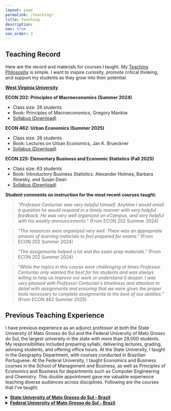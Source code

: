 ```yaml
---
layout: page
permalink: /teaching/
title: Teaching
description: 
nav: true
nav_order: 3
---
```


## Teaching Record

Here are the record and materials for courses I taught. My <a href='https://drive.google.com/file/d/17AepSps1lIms3tEYDTv1Sz0NA7rWj3O1/view?usp=drive_link'>Teaching Philosophy</a> is simple. I want to inspire curiosity, promote critical thinking, and support my students as they grow into their potential.

**[West Virginia University](https://www.wvu.edu/)**

**ECON 202: Principles of Macroeconomics (Summer 2024)**
- Class size: 26 students
- Book: Principles of Macroeconomics, Gregory Mankiw
- [Syllabus (Download)](https://drive.google.com/file/d/1JoDgySAWkIPTXwu77z5i2IYO60vuzQ09/view?usp=drive_link)

**ECON 462: Urban Economics (Summer 2025)**
- Class size: 26 students
- Book: Lectures on Urban Economics, Jan K. Brueckner
- [Syllabus (Download)](https://drive.google.com/file/d/1lcTUxXwg8sfqoLBFxlvvspJW-7V_7Srq/view?usp=sharing)

**ECON 225: Elementary Business and Economic Statistics (Fall 2025)**
- Class size: 63 students
- Book: Introductory Business Statistics. Alexander Holmes, Barbara Illowsky, and Susan Dean
- [Syllabus (Download)](https://drive.google.com/file/d/1pNf2G0cyrNmU00-4glj4ajLdJ_6kUMWl/view?usp=sharing)

**Student comments on instruction for the most recent courses taught:**  

> *"Professor Centuriao was very helpful himself. Anytime I would email a question he would respond in a timely manner with very helpful feedback. He was very well organized on eCampus, and very helpful with his weekly announcements."* (From ECON 202 Summer 2024)

> *"The resources were organized very well. There was an appropriate amount of learning materials to feel prepared for exams."* (From ECON 202 Summer 2024)

> *"The assignments helped a lot and the exam prep materials."* (From ECON 202 Summer 2024)

> *"While the topics in this course were challenging at times Professor Centuriao only wanted the best for his students and was always willing to help us improve our work or understand it deeper. I was very pleased with Professor Centuriao's timeliness and attention to detail with assignments and ensuring that we were given the proper tools necessary to complete assignments to the best of our abilities."* (From ECON 462 Summer 2025)

## Previous Teaching Experience

I have previous experience as an adjunct professor at both the State University of Mato Grosso do Sul and the Federal University of Mato Grosso do Sul, the largest university in the state with more than 29,000 students. My responsibilities included preparing syllabi, delivering lectures, grading, advising students, and offering office hours. At the State University, I taught in the Geography Department, with courses conducted in Brazilian Portuguese. At the Federal University, I taught Economics and Business courses in the School of Management and Business, as well as Principles of Economics and Business for departments such as Computer Engineering and Chemistry. This double appointment gave me valuable experience teaching diverse audiences across disciplines. Following are the courses that I’ve taught:

<details>
  <summary><strong><a href="https://www.uems.br/home">State University of Mato Grosso do Sul - Brazil</a></strong></summary>

  <ul>
    <li>
      <strong>Economic Geography (Spring 2020)</strong><br>
      <em>Description:</em> This course examined the historical processes of city formation and the spatial distribution of economic activities. It explored key factors such as migration, urbanization, and regional development, analyzing how these forces shape economic geography and influence patterns of growth and trade.
    </li>
    <li>
      <strong>History of Economic Thought (Spring 2020)</strong><br>
      <em>Description:</em> This course traced the evolution of economic theories, from classical and neoclassical frameworks to modern economic thought. It focused on the contributions of key economists and their impact on contemporary economic policies and practices.
    </li>
    <li>
      <strong>Quantitative Methods (Fall 2020)</strong><br>
      <em>Description:</em> Provided an introduction to the mathematical foundations of economics, focusing on principles of calculus (limits, derivatives, integrals) and linear algebra, with applications to economic problems.
    </li>
    <li>
      <strong>Spatial Economics (Fall 2020)</strong><br>
      <em>Description:</em> Explored how geography shapes economic outcomes (regional development, spatial competition, urban–rural dynamics). Included GeoDa for spatial data analysis and visualization.
    </li>
    <li>
      <strong>Entrepreneurship and Innovation (Fall 2020)</strong><br>
      <em>Description:</em> Principles of entrepreneurship, startup creation, and innovation strategies; business planning, market analysis, and creative problem-solving.
    </li>
    <li>
      <strong>Project Management (Fall 2020)</strong><br>
      <em>Description:</em> Fundamentals of project planning and execution; proposal development, resource allocation, and tools like Gantt charts and PM software.
    </li>
  </ul>
</details>

<details>
  <summary><strong><a href="https://www.ufms.br/">Federal University of Mato Grosso do Sul - Brazil</a></strong></summary>

  <ul>
    <li>
      <strong>Principles of Economics (Spring/Fall 2019)</strong><br>
      <em>Description:</em> Comprehensive intro to micro &amp; macro: supply/demand, market structures, fiscal policy, growth, and real-world applications.
    </li>
    <li>
      <strong>Introduction to Business (Spring/Fall 2019)</strong><br>
      <em>Description:</em> Management, marketing, finance, and org behavior; business in society and core strategies/practices.
    </li>
    <li>
      <strong>Brazilian Economy (Fall 2019)</strong><br>
      <em>Description:</em> Industrialization, inflation, trade policy, income distribution; challenges/opportunities and policy impacts.
    </li>
    <li>
      <strong>Principles of Macroeconomics (Spring 2019)</strong><br>
      <em>Description:</em> GDP, inflation, unemployment, fiscal/monetary policy; government/trade roles; interpreting indicators and policies.
    </li>
  </ul>
</details>

